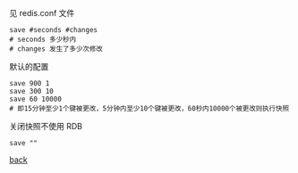见 redis.conf 文件  

```
save #seconds #changes 
# seconds 多少秒内  
# changes 发生了多少次修改  
```

默认的配置  
```
save 900 1
save 300 10
save 60 10000
# 即15分钟至少1个键被更改，5分钟内至少10个键被更改，60秒内10000个被更改则执行快照  
```

关闭快照不使用 RDB
```
save ""
```

[back](../1.md)  